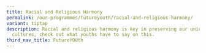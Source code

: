 ```yaml
---
title: Racial and Religious Harmony
permalink: /our-programmes/futureyouth/racial-and-religious-harmony/
variant: tiptap
description: Racial and religious harmony is key in preserving our unique
  cultures, check out what youths have to say on this.
third_nav_title: FutureYOUth
---
```


